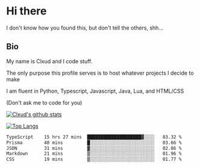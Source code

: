 

# Hi there
I don't know how you found this, but don't tell the others, shh...

## Bio
My name is Clxud and I code stuff.

The only purpose this profile serves is to host whatever projects I decide to make

I am fluent in Python, Typescript, Javascript, Java, Lua, and HTML/CSS



(Don't ask me to code for you)

[![Clxud's github stats](https://github-readme-stats.vercel.app/api?username=cloudwithax&count_private=true&theme=dark&show_icons=true)](https://github.com/anuraghazra/github-readme-stats) 

[![Top Langs](https://github-readme-stats.vercel.app/api/top-langs/?username=cloudwithax&theme=dark)](https://github.com/anuraghazra/github-readme-stats)

<!--START_SECTION:waka-->

```txt
TypeScript    15 hrs 27 mins  ████████████████████▓░░░░   83.32 %
Prisma        40 mins         █░░░░░░░░░░░░░░░░░░░░░░░░   03.66 %
JSON          31 mins         ▓░░░░░░░░░░░░░░░░░░░░░░░░   02.86 %
Markdown      21 mins         ▒░░░░░░░░░░░░░░░░░░░░░░░░   01.96 %
CSS           19 mins         ▒░░░░░░░░░░░░░░░░░░░░░░░░   01.77 %
```

<!--END_SECTION:waka-->







